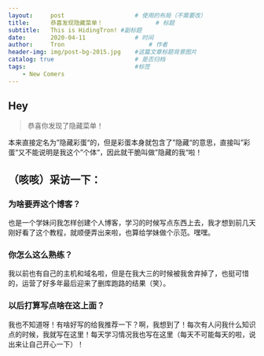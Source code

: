 ```yaml
---
layout:     post   				    # 使用的布局（不需要改）
title:      恭喜发现隐藏菜单！ 				# 标题 
subtitle:   This is HidingTron! #副标题
date:       2020-04-11 				# 时间
author:     Tron 						# 作者
header-img: img/post-bg-2015.jpg 	#这篇文章标题背景图片
catalog: true 						# 是否归档
tags:								#标签
    - New Comers
---
```


## Hey
> 恭喜你发现了隐藏菜单！

本来直接定名为”隐藏彩蛋“的，但是彩蛋本身就包含了”隐藏“的意思，直接叫”彩蛋“又不能说明是我这个”个体“，因此就干脆叫做”隐藏的我“啦！

## （咳咳）采访一下：

### 为啥要弄这个博客？

也是一个学妹问我怎样创建个人博客，学习的时候写点东西上去，我才想到前几天刚好看了这个教程，就顺便弄出来啦，也算给学妹做个示范。嘿嘿。

### 你怎么这么熟练？

我以前也有自己的主机和域名啦，但是在我大三的时候被我舍弃掉了，也挺可惜的，运营了好多年最后迎来了删库跑路的结果（笑）。

### 以后打算写点啥在这上面？

我也不知道呀！有啥好写的给我推荐一下？啊，我想到了！每次有人问我什么知识点的时候，我就写在这里！每天学习情况我也写在这里（每天不可能每天的啦，说出来让自己开心一下）！